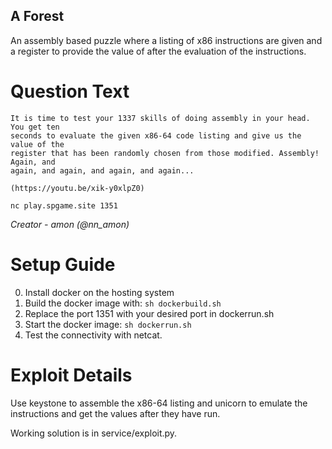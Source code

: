 A Forest
--------

An assembly based puzzle where a listing of x86 instructions are given and a
register to provide the value of after the evaluation of the instructions.

# Question Text

```
It is time to test your 1337 skills of doing assembly in your head. You get ten
seconds to evaluate the given x86-64 code listing and give us the value of the
register that has been randomly chosen from those modified. Assembly! Again, and
again, and again, and again, and again...

(https://youtu.be/xik-y0xlpZ0)

nc play.spgame.site 1351
```

*Creator -  amon (@nn_amon)*

# Setup Guide

0. Install docker on the hosting system
2. Build the docker image with: `sh dockerbuild.sh`
3. Replace the port 1351 with your desired port in dockerrun.sh
4. Start the docker image: `sh dockerrun.sh`
5. Test the connectivity with netcat.

# Exploit Details

Use keystone to assemble the x86-64 listing and unicorn to emulate the
instructions and get the values after they have run.

Working solution is in service/exploit.py.
